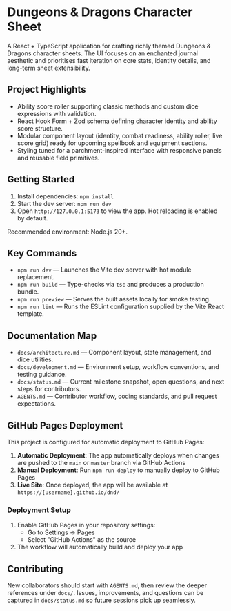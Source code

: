 # Dungeons & Dragons Character Sheet

A React + TypeScript application for crafting richly themed Dungeons & Dragons character sheets. The UI focuses on an enchanted journal aesthetic and prioritises fast iteration on core stats, identity details, and long-term sheet extensibility.

## Project Highlights

- Ability score roller supporting classic methods and custom dice expressions with validation.
- React Hook Form + Zod schema defining character identity and ability score structure.
- Modular component layout (identity, combat readiness, ability roller, live score grid) ready for upcoming spellbook and equipment sections.
- Styling tuned for a parchment-inspired interface with responsive panels and reusable field primitives.

## Getting Started

1. Install dependencies: `npm install`
2. Start the dev server: `npm run dev`
3. Open `http://127.0.0.1:5173` to view the app. Hot reloading is enabled by default.

Recommended environment: Node.js 20+.

## Key Commands

- `npm run dev` — Launches the Vite dev server with hot module replacement.
- `npm run build` — Type-checks via `tsc` and produces a production bundle.
- `npm run preview` — Serves the built assets locally for smoke testing.
- `npm run lint` — Runs the ESLint configuration supplied by the Vite React template.

## Documentation Map

- `docs/architecture.md` — Component layout, state management, and dice utilities.
- `docs/development.md` — Environment setup, workflow conventions, and testing guidance.
- `docs/status.md` — Current milestone snapshot, open questions, and next steps for contributors.
- `AGENTS.md` — Contributor workflow, coding standards, and pull request expectations.

## GitHub Pages Deployment

This project is configured for automatic deployment to GitHub Pages:

1. **Automatic Deployment**: The app automatically deploys when changes are pushed to the `main` or `master` branch via GitHub Actions
2. **Manual Deployment**: Run `npm run deploy` to manually deploy to GitHub Pages
3. **Live Site**: Once deployed, the app will be available at `https://[username].github.io/dnd/`

### Deployment Setup

1. Enable GitHub Pages in your repository settings:
   - Go to Settings → Pages
   - Select "GitHub Actions" as the source
2. The workflow will automatically build and deploy your app

## Contributing

New collaborators should start with `AGENTS.md`, then review the deeper references under `docs/`. Issues, improvements, and questions can be captured in `docs/status.md` so future sessions pick up seamlessly.
